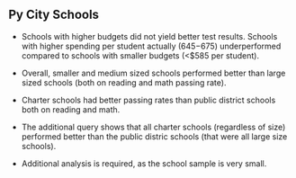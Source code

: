 ## Py City Schools ##

  * Schools with higher budgets did not yield better test results. Schools with higher spending per student actually ($645-$675) underperformed compared to schools with smaller budgets (<$585 per student).

  * Overall, smaller and medium sized schools performed better than large sized schools (both on reading and math passing rate).
  
  * Charter schools had better passing rates than public district schools both on reading and math.

  * The additional query shows that all charter schools (regardless of size) performed better than the public distric schools (that were all large size schools).

  * Additional analysis is required, as the school sample is very small.